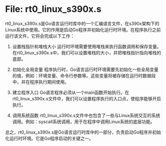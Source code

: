 # File: rt0_linux_s390x.s

rt0_linux_s390x.s是Go语言运行时库中的一个汇编语言文件，在s390x架构下的Linux系统中使用。它的作用是启动Go程序并初始化运行时环境。在程序执行之前运行该文件，它将会完成以下工作：

1. 设置栈指针和堆栈大小
运行时环境需要使用堆栈来执行函数调用和保存变量。在rt0_linux_s390x.s中，我们可以设置堆栈的大小，并把堆栈指针指向堆栈的底部。

2. 初始化全局变量
程序执行时，Go语言运行时环境需要先初始化一些全局变量的值，例如：环境变量、命令行参数等。这些变量将被存储在运行时数据段中，并在程序执行期间使用。

3. 建立程序入口
Go语言程序必须从一个main函数开始执行。在rt0_linux_s390x.s文件中，我们可以设置程序执行的入口点，使程序能够开启执行。

4. 调用系统函数
rt0_linux_s390x.s文件中也包含了一些与Linux系统交互的系统调用。例如：syscall系统调用，用于在程序中调用Linux系统的底层功能。

总之，rt0_linux_s390x.s是Go语言运行时库中的一部分，负责启动Go程序并初始化运行时环境。它是Go程序启动的关键之一。

